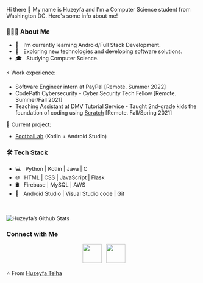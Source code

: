 Hi there 👋
My name is Huzeyfa and I'm a Computer Science student from Washington DC. Here's some info about me!

<h3> 👨🏻‍💻 About Me </h3>

- 🔭 &nbsp; I’m currently learning Android/Full Stack Development.
- 🤔 &nbsp; Exploring new technologies and developing software solutions.
- 🎓 &nbsp; Studying Computer Science.

⚡ Work experience: <br>

- Software Engineer intern at PayPal [Remote. Summer 2022]
- CodePath Cybersecurity - Cyber Security Tech Fellow [Remote. Summer/Fall 2021]
- Teaching Assistant at DMV Tutorial Service - Taught 2nd-grade kids the foundation of coding using [Scratch](https://scratch.mit.edu/) [Remote. Fall/Spring 2021]

🔭 Current project:
- [FootbalLab](https://github.com/telhahuzeyfa/FootbalLab.git) (Kotlin + Android Studio)


<h3>🛠 Tech Stack</h3>

- 💻 &nbsp; Python | Kotlin | Java | C
- 🌐 &nbsp; HTML | CSS | JavaScript | Flask 
- 🛢 &nbsp; Firebase | MySQL | AWS
- 🔧 &nbsp; Android Studio | Visual Studio code | Git

<br>

</br>

<img align="center" src="https://github-readme-stats.vercel.app/api/top-langs/?username=telhahuzeyfa&layout=compact&text_color=daf7dc&bg_color=151515" alt="Huzeyfa’s Github Stats">

<h3> Connect with Me </h3>

<p align="center">
&nbsp; <a href="https://www.linkedin.com/in/huzeyfa-t-8b8b23145/" target="_blank" rel="noopener noreferrer"><img src="https://img.icons8.com/plasticine/100/000000/linkedin.png" width="50" /></a>
&nbsp; <a href="mailto:telhahuzeyfa@gwu.edu" target="_blank" rel="noopener noreferrer"><img src="https://img.icons8.com/plasticine/100/000000/gmail.png"  width="50" /></a>
</p>

⭐️ From [Huzeyfa Telha](https://github.com/telhahuzeyfa)
